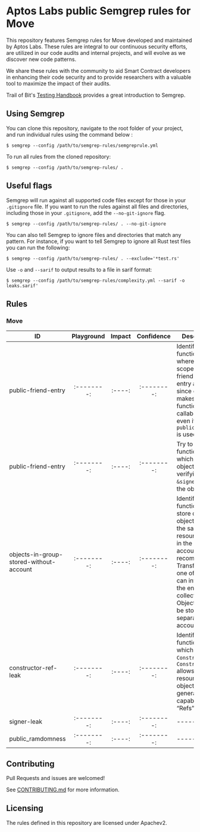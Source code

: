 # Aptos Labs public Semgrep rules for Move

This repository features Semgrep rules for Move developed and maintained by Aptos Labs. These rules are integral to our continuous security efforts, are utilized in our code audits and internal projects, and will evolve as we discover new code patterns.

We share these rules with the community to aid Smart Contract developers in enhancing their code security and to provide researchers with a valuable tool to maximize the impact of their audits.

Trail of Bit's [Testing Handbook](https://appsec.guide/docs/static-analysis/semgrep/) provides a great introduction to Semgrep.

## Using Semgrep

You can clone this repository, navigate to the root folder of your project, and run individual rules using the command below :

```shell
$ semgrep --config /path/to/semgrep-rules/semgreprule.yml
```

To run all rules from the cloned repository:

```shell
$ semgrep --config /path/to/semgrep-rules/ .
```

## Useful flags

Semgrep will run against all supported code files except for those in your `.gitignore` file. If you want to run the rules against all files and directories, including those in your `.gitignore`, add the `--no-git-ignore` flag.

```shell
$ semgrep --config /path/to/semgrep-rules/ . --no-git-ignore
```

You can also tell Semgrep to ignore files and directories that match any pattern. For instance, if you want to tell Semgrep to ignore all Rust test files you can run the following:


```shell
$ semgrep --config /path/to/semgrep-rules/ . --exclude='*test.rs'
```

Use `-o` and `--sarif` to output results to a file in sarif format:

```shell
$ semgrep --config /path/to/semgrep-rules/complexity.yml --sarif -o leaks.sarif'
```

## Rules

### Move
| ID | Playground | Impact | Confidence | Description |
| -- | :--------: | :----: | :--------: | ----------- |
| public-friend-entry | :--------: | :----: | :--------: | Identify all functions where both scope identifier friend and entry are used, since doing this makes the function callable by cli even if `public(friend)` is used. |
| public-friend-entry | :--------: | :----: | :--------: | Try to identify functions which used an object without verifying `&signer` owns the object. |
| objects-in-group-stored-without-account | :--------: | :----: | :--------: | Identify functions that store different objects under the same resource group in the same account is not recommended. Transferring one of them can influence the entire collection. Objects should be stored in separate object accounts. |
| constructor-ref-leak | :--------: | :----: | :--------: | Identify functions which leak the `ConstructorRef`. `ConstructorRef` allows adding resources to an object and generate other capabilities (or “Refs”). |
| signer-leak | :--------: | :----: | :--------: | ----------- |
| public_ramdomness | :--------: | :----: | :--------: | ----------- | | :--------: | :----: | :--------: | ----------- |

## Contributing

Pull Requests and issues are welcomed!

See [CONTRIBUTING.md](CONTRIBUTING.md) for more information.

## Licensing

The rules defined in this repository are licensed under Apachev2.
